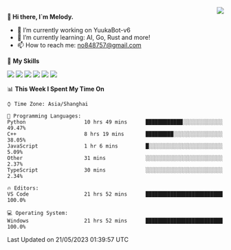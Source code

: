 <a href="#">
  <img align="right" src="https://github-readme-stats.vercel.app/api?username=melodyyuuka&count_private=true&show_icons=true" />
</a>

**👋 Hi there, I`m Melody.**

- 🔭 I’m currently working on YuukaBot-v6
- 🌱 I’m currently learning: AI, Go, Rust and more!
- 📫 How to reach me: no848757@gmail.com

🌟 **My Skills** 

![](https://img.shields.io/badge/-Python-3e74a2?style=flat-square&logo=Python&logoColor=fff)
![](https://img.shields.io/badge/-Java-007396?style=flat-square&logo=OpenJDK&logoColor=fff)
![](https://img.shields.io/badge/-Node.js-339933?style=flat-square&logo=Node.js&logoColor=fff)
![](https://img.shields.io/badge/-Git-f05032?style=flat-square&logo=git&logoColor=fff)
![](https://img.shields.io/badge/-PostgreSQL-4169e1?style=flat-square&logo=PostgreSQL&logoColor=fff)
![](https://img.shields.io/badge/-VSCode-007acc?style=flat-square&logo=Visual-Studio-Code&logoColor=fff)


<!--START_SECTION:waka-->
📊 **This Week I Spent My Time On** 

```text
⌚︎ Time Zone: Asia/Shanghai

💬 Programming Languages: 
Python                   10 hrs 49 mins      ████████████░░░░░░░░░░░░░   49.47% 
C++                      8 hrs 19 mins       █████████░░░░░░░░░░░░░░░░   38.05% 
JavaScript               1 hr 6 mins         █░░░░░░░░░░░░░░░░░░░░░░░░   5.09% 
Other                    31 mins             ░░░░░░░░░░░░░░░░░░░░░░░░░   2.37% 
TypeScript               30 mins             ░░░░░░░░░░░░░░░░░░░░░░░░░   2.34%

🔥 Editors: 
VS Code                  21 hrs 52 mins      █████████████████████████   100.0%

💻 Operating System: 
Windows                  21 hrs 52 mins      █████████████████████████   100.0%

```


 Last Updated on 21/05/2023 01:39:57 UTC
<!--END_SECTION:waka-->
